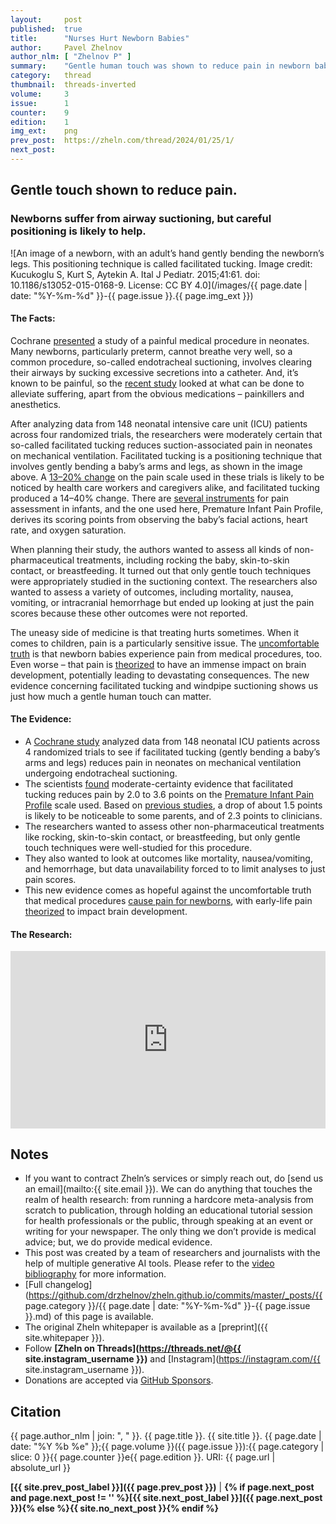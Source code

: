 ```yaml
---
layout:     post
published:  true
title:      "Nurses Hurt Newborn Babies"
author:     Pavel Zhelnov
author_nlm: [ "Zhelnov P" ]
summary:    "Gentle human touch was shown to reduce pain in newborn babies. A new systematic review showed that although neonates do suffer from airway suctioning, careful positioning likely alleviates pain."
category:   thread
thumbnail:  threads-inverted
volume:     3
issue:      1
counter:    9
edition:    1
img_ext:    png
prev_post:  https://zheln.com/thread/2024/01/25/1/
next_post:  
---
```


## Gentle touch shown to reduce pain.

### Newborns suffer from airway suctioning, but careful positioning is likely to help.

![An image of a newborn, with an adult’s hand gently bending the newborn’s legs. This positioning technique is called facilitated tucking. Image credit: Kucukoglu S, Kurt S, Aytekin A. Ital J Pediatr. 2015;41:61. doi: 10.1186/s13052-015-0168-9. License: CC BY 4.0](/images/{{ page.date | date: "%Y-%m-%d" }}-{{ page.issue }}.{{ page.img_ext }})

#### The Facts:

Cochrane [presented][cochrane] a study of a painful medical procedure in neonates. Many newborns, particularly preterm, cannot breathe very well, so a common procedure, so-called endotracheal suctioning, involves clearing their airways by sucking excessive secretions into a catheter. And, it’s known to be painful, so the [recent study][pirlotte_non-pharmacological_2024] looked at what can be done to alleviate suffering, apart from the obvious medications – painkillers and anesthetics.

After analyzing data from 148 neonatal intensive care unit (ICU) patients across four randomized trials, the researchers were moderately certain that so-called facilitated tucking reduces suction-associated pain in neonates on mechanical ventilation. Facilitated tucking is a positioning technique that involves gently bending a baby’s arms and legs, as shown in the image above. A [13–20% change][shah_eliciting_2004] on the pain scale used in these trials is likely to be noticed by health care workers and caregivers alike, and facilitated tucking produced a 14–40% change. There are [several instruments][witt_guide_2016] for pain assessment in infants, and the one used here, Premature Infant Pain Profile, derives its scoring points from observing the baby’s facial actions, heart rate, and oxygen saturation.

When planning their study, the authors wanted to assess all kinds of non-pharmaceutical treatments, including rocking the baby, skin-to-skin contact, or breastfeeding. It turned out that only gentle touch techniques were appropriately studied in the suctioning context. The researchers also wanted to assess a variety of outcomes, including mortality, nausea, vomiting, or intracranial hemorrhage but ended up looking at just the pain scores because these other outcomes were not reported.

The uneasy side of medicine is that treating hurts sometimes. When it comes to children, pain is a particularly sensitive issue. The [uncomfortable truth][simons_we_2003] is that newborn babies experience pain from medical procedures, too. Even worse – that pain is [theorized][mcpherson_influence_2020] to have an immense impact on brain development, potentially leading to devastating consequences. The new evidence concerning facilitated tucking and windpipe suctioning shows us just how much a gentle human touch can matter.

#### The Evidence:

<!---
Chat title: The Power of Gentle Touch for Newborn Pain Relief

Zheln: summarize the below in bullet points

Claude 2 AI: Here are the key bullet points summarizing the article:

- Cochrane study analyzed data from 74 neonatal ICU patients across 4 randomized trials to see if facilitated tucking (gently bending a baby's arms and legs) reduces pain in neonates on mechanical ventilation undergoing endotracheal suctioning

- Moderate certainty that facilitated tucking reduces pain by 14-40% on the Premature Infant Pain Profile scale used, a change likely noticeable to doctors and caregivers 

- Wanted to assess other non-pharmaceutical treatments like rocking, skin-to-skin contact, or breastfeeding but only gentle touch techniques studied for this procedure

- Also wanted to look at outcomes like mortality, nausea/vomiting, hemorrhage but limited analysis to just pain scores

- Uncomfortable truth that medical procedures cause pain for newborns; early-life pain theorized to impact brain development with potentially devastating consequences  

- New evidence shows the difference gentle human touch can make in reducing procedural pain
--->

- A [Cochrane study][cochrane] analyzed data from 148 neonatal ICU patients across 4 randomized trials to see if facilitated tucking (gently bending a baby’s arms and legs) reduces pain in neonates on mechanical ventilation undergoing endotracheal suctioning.
- The scientists [found][pirlotte_non-pharmacological_2024] moderate-certainty evidence that facilitated tucking reduces pain by 2.0 to 3.6 points on the [Premature Infant Pain Profile][witt_guide_2016] scale used. Based on [previous studies][shah_eliciting_2004], a drop of about 1.5 points is likely to be noticeable to some parents, and of 2.3 points to clinicians.
- The researchers wanted to assess other non-pharmaceutical treatments like rocking, skin-to-skin contact, or breastfeeding, but only gentle touch techniques were well-studied for this procedure.
- They also wanted to look at outcomes like mortality, nausea/vomiting, and hemorrhage, but data unavailability forced to to limit analyses to just pain scores.
- This new evidence comes as hopeful against the uncomfortable truth that medical procedures [cause pain for newborns][simons_we_2003], with early-life pain [theorized][mcpherson_influence_2020] to impact brain development.

#### The Research:

<div style='position: relative; padding-bottom: 56.25%; width: 100%; display: flex; flex-direction: row; justify-content: center; align-items: center;'><iframe style='top: 0; width: 100%; height: 100% !important; position: absolute' allowtransparency='true' sandbox='allow-same-origin allow-popups allow-top-navigation allow-orientation-lock allow-scripts allow-forms' src='https://www.writeinstone.com/widget/published-a721f340-20b7-4386-90f9-0d3165023341?lightmode=false?primary=000000?secondary=5a4e70' frameborder='0' scrolling='no' allow='accelerometer; autoplay; encrypted-media; gyroscope; picture-in-picture' allowfullscreen></iframe></div>

## Notes

- If you want to contract Zheln’s services or simply reach out, do [send us an email](mailto:{{ site.email }}). We can do anything that touches the realm of health research: from running a hardcore meta-analysis from scratch to publication, through holding an educational tutorial session for health professionals or the public, through speaking at an event or writing for your newspaper. The only thing we don’t provide is medical advice; but, we do provide medical evidence.
- This post was created by a team of researchers and journalists with the help of multiple generative AI tools. Please refer to the [video bibliography](#the-research) for more information.
- [Full changelog](https://github.com/drzhelnov/zheln.github.io/commits/master/_posts/{{ page.category }}/{{ page.date | date: "%Y-%m-%d" }}-{{ page.issue }}.md) of this page is available.
- The original Zheln whitepaper is available as a [preprint]({{ site.whitepaper }}).
- Follow **[Zheln on Threads](https://threads.net/@{{ site.instagram_username }})** and [Instagram](https://instagram.com/{{ site.instagram_username }}).
- Donations are accepted via [GitHub Sponsors](https://github.com/sponsors/drzhelnov).

## Citation

{{ page.author_nlm | join: ", " }}. {{ page.title }}. {{ site.title }}. {{ page.date | date: "%Y %b %e" }};{{ page.volume }}({{ page.issue }}):{{ page.category | slice: 0 }}{{ page.counter }}e{{ page.edition }}. URI: {{ page.url | absolute_url }}

**[{{ site.prev_post_label }}]({{ page.prev_post }})** | **{% if page.next_post and page.next_post != '' %}[{{ site.next_post_label }}]({{ page.next_post }}){% else %}{{ site.no_next_post }}{% endif %}**

[pirlotte_non-pharmacological_2024]: https://doi.org/10.1002/14651858.cd013353.pub2 "Pirlotte S, Beeckman K, Ooms I, Cools F. Non-pharmacological interventions for the prevention of pain during endotracheal suctioning in ventilated neonates. Cochrane Database Syst Rev. 2024 Jan 18;1(1):CD013353. doi: 10.1002/14651858.CD013353.pub2. PMID: 38235838; PMCID: PMC10795104."

[cochrane]: https://www.cochrane.org/CD013353/NEONATAL_medicine-free-management-neonates-pain-during-endotracheal-suctioning

[shah_eliciting_2004]: https://doi.org/10.1093/pch/9.suppl_a.44aa "Shah V, Ipp M, Sam J, Einarson T, Taddio A. Eliciting the minimal clinically important difference in the pain response from parents of newborn infants and nurses. Paediatrics & Child Health. 2004 May 1;9(suppl_a):44A-44A. doi: 10.1093/pch/9.suppl_a.44aa."

[witt_guide_2016]: https://doi.org/10.1007/s40138-016-0089-y "Witt N, Coynor S, Edwards C, Bradshaw H. A Guide to Pain Assessment and Management in the Neonate. Curr Emerg Hosp Med Rep. 2016;4:1-10. doi: 10.1007/s40138-016-0089-y. Epub 2016 Mar 12. PMID: 27073748; PMCID: PMC4819510."

[simons_we_2003]: https://doi.org/10.1001/archpedi.157.11.1058 "Simons SH, van Dijk M, Anand KS, Roofthooft D, van Lingen RA, Tibboel D. Do we still hurt newborn babies? A prospective study of procedural pain and analgesia in neonates. Arch Pediatr Adolesc Med. 2003 Nov;157(11):1058-64. doi: 10.1001/archpedi.157.11.1058. PMID: 14609893."

[mcpherson_influence_2020]: https://doi.org/10.1038/s41390-019-0744-6 "McPherson C, Miller SP, El-Dib M, Massaro AN, Inder TE. The influence of pain, agitation, and their management on the immature brain. Pediatr Res. 2020 Aug;88(2):168-175. doi: 10.1038/s41390-019-0744-6. Epub 2020 Jan 2. PMID: 31896130; PMCID: PMC7223850."
